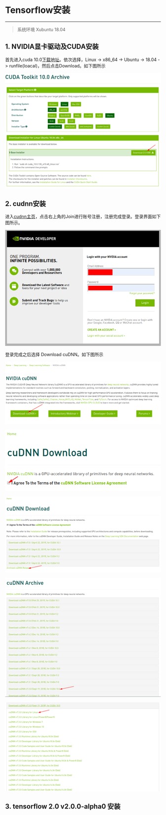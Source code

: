 # Tensorflow安装
---
> 系统环境 Xubuntu 18.04

## 1. NVIDIA显卡驱动及CUDA安装
首先进入cuda 10.0[下载地址](https://developer.nvidia.com/cuda-10.0-download-archive)。依次选择，Linux -> x86_64 -> Ubuntu -> 18.04 -> runfile(loacal)，然后点击Download。如下图所示

![](images/20190503_cuda_00.png)

## 2. cudnn安装
进入[cudnn主页](https://developer.nvidia.com/cudnn)，点击右上角的Join进行账号注册，注册完成登录。登录界面如下图所示。

![](images/20190503_cudnn_00.png)

登录完成之后选择 Download cuDNN。如下图所示

![](images/20190503_cudnn_01.png)

![](images/20190503_cudnn_02.png)

![](images/20190503_cudnn_03.png)

![](images/20190503_cudnn_04.png)

![图5](images/20190503_cudnn_05.png)

## 3. tensorflow 2.0 v2.0.0-alpha0 安装